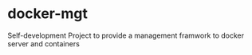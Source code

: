 # docker-mgt
Self-development Project to provide a management framwork to docker server and containers
